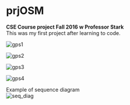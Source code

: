 # prjOSM
<b>CSE Course project Fall 2016 w Professor Stark </b><br>
This was my first project after learning to code.

![gps1](https://i.imgur.com/jX9CXU1.png)

![gps2](https://i.imgur.com/kQasgzN.png)

![gps3](https://i.imgur.com/8jC3QVy.png)

![gps4](https://i.imgur.com/woQPNlY.png)

Example of sequence diagram <br>
![seq_diag](https://i.imgur.com/28LcXts.png)
